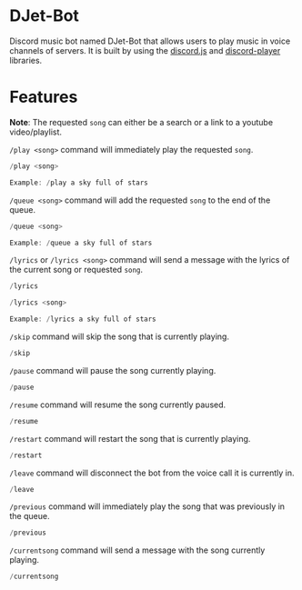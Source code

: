 # DJet-Bot

Discord music bot named DJet-Bot that allows users to play music in voice channels of servers. It is built by using the [discord.js](https://discord.js.org/#/) and [discord-player](https://discord-player.js.org) libraries.

# Features

**Note**: The requested `song` can either be a search or a link to a youtube video/playlist.

`/play <song>` command will immediately play the requested `song`.

```c
/play <song>

Example: /play a sky full of stars
```

`/queue <song>` command will add the requested `song` to the end of the queue.

```c
/queue <song>

Example: /queue a sky full of stars
```

`/lyrics` or `/lyrics <song>` command will send a message with the lyrics of the current song or requested `song`.

```c
/lyrics

/lyrics <song>

Example: /lyrics a sky full of stars
```

`/skip` command will skip the song that is currently playing.

```c
/skip
```

`/pause` command will pause the song currently playing.

```c
/pause
```

`/resume` command will resume the song currently paused.

```c
/resume
```

`/restart` command will restart the song that is currently playing.

```c
/restart
```

`/leave` command will disconnect the bot from the voice call it is currently in.

```c
/leave
```

`/previous` command will immediately play the song that was previously in the queue.

```c
/previous
```

`/currentsong` command will send a message with the song currently playing.

```c
/currentsong
```
